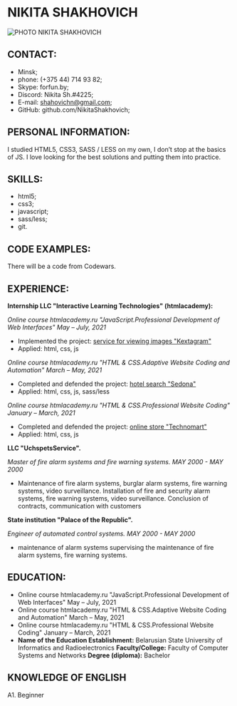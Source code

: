 # NIKITA SHAKHOVICH
![PHOTO NIKITA SHAKHOVICH](/assets/images/markdown/markdown.png)
## CONTACT:
* Minsk;
* phone: (+375 44) 714 93 82;
* Skype: forfun.by;
* Discord: Nikita Sh.#4225;
* E-mail: shahovichn@gmail.com;
* GitHub: github.com/NikitaShakhovich;
## PERSONAL INFORMATION:
I studied HTML5, CSS3, SASS / LESS on my own, I don’t stop at the basics of JS. I love looking for the best solutions and putting them into practice.
## SKILLS:
* html5;
* css3;
* javascript;
* sass/less;
* git.
## CODE EXAMPLES:
There will be a code from Codewars.
## EXPERIENCE:
**Internship LLC "Interactive Learning Technologies" (htmlacademy):**

*Online course htmlacademy.ru "JavaScript.Professional Development of Web Interfaces" May – July, 2021*
* Implemented the project: [service for viewing images "Kextagram"](https://hexlet.io)
* Applied: html, css, js
  
*Online course htmlacademy.ru "HTML & CSS.Adaptive Website Coding and Automation" March – May, 2021*
* Completed and defended the project: [hotel search "Sedona"](https://hexlet.io)
* Applied: html, css, js, sass/less

*Online course htmlacademy.ru "HTML & CSS.Professional Website Coding" January – March, 2021*
* Completed and defended the project: [online store "Technomart"](https://hexlet.io)
* Applied: html, css, js

**LLC "UchspetsService".**

*Master of fire alarm systems and fire warning systems. MAY 2000 - MAY 2000*
* Maintenance of fire alarm systems, burglar alarm systems, fire warning systems, video surveillance. 
  Installation of fire and security alarm systems, fire warning systems, video surveillance.
  Conclusion of contracts, communication with customers
   
**State institution "Palace of the Republic".**

*Engineer of automated control systems. MAY 2000 - MAY 2000*
* maintenance of alarm systems
  supervising the maintenance of fire alarm systems, fire warning systems.

## EDUCATION:
* Online course htmlacademy.ru "JavaScript.Professional Development of Web Interfaces" May – July, 2021 
* Online course htmlacademy.ru "HTML & CSS.Adaptive Website Coding and Automation" March – May, 2021
* Online course htmlacademy.ru "HTML & CSS.Professional Website Coding" January – March, 2021
* **Name of the Education Establishment:** Belarusian State University of Informatics and Radioelectronics
  **Faculty/College:** Faculty of Computer Systems and Networks
  **Degree (diploma):** Bachelor
## KNOWLEDGE OF ENGLISH
А1. Beginner

